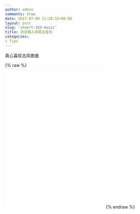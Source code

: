 ```yaml
---
author: admin
comments: true
date: 2017-07-09 11:28:15+00:00
layout: post
slug: 'insert-163-music'
title: 测试插入网易云音乐
categories:
- Tips
---
```


真心喜欢古风歌曲

{% raw %}
<iframe frameborder="no" border="0" marginwidth="0" marginheight="0" width="330" height="450" src="//music.163.com/outchain/player?type=1&id=3164957&auto=1&height=430"></iframe>
{% endraw %}